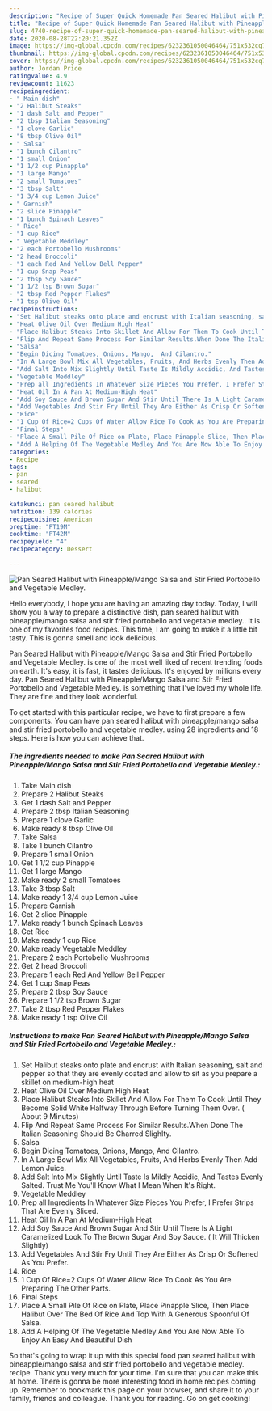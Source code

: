 ```yaml
---
description: "Recipe of Super Quick Homemade Pan Seared Halibut with Pineapple/Mango Salsa and Stir Fried Portobello and Vegetable Medley."
title: "Recipe of Super Quick Homemade Pan Seared Halibut with Pineapple/Mango Salsa and Stir Fried Portobello and Vegetable Medley."
slug: 4740-recipe-of-super-quick-homemade-pan-seared-halibut-with-pineapple-mango-salsa-and-stir-fried-portobello-and-vegetable-medley
date: 2020-08-28T22:20:21.352Z
image: https://img-global.cpcdn.com/recipes/6232361050046464/751x532cq70/pan-seared-halibut-with-pineapplemango-salsa-and-stir-fried-portobello-and-vegetable-medley-recipe-main-photo.jpg
thumbnail: https://img-global.cpcdn.com/recipes/6232361050046464/751x532cq70/pan-seared-halibut-with-pineapplemango-salsa-and-stir-fried-portobello-and-vegetable-medley-recipe-main-photo.jpg
cover: https://img-global.cpcdn.com/recipes/6232361050046464/751x532cq70/pan-seared-halibut-with-pineapplemango-salsa-and-stir-fried-portobello-and-vegetable-medley-recipe-main-photo.jpg
author: Jordan Price
ratingvalue: 4.9
reviewcount: 11623
recipeingredient:
- " Main dish"
- "2 Halibut Steaks"
- "1 dash Salt and Pepper"
- "2 tbsp Italian Seasoning"
- "1 clove Garlic"
- "8 tbsp Olive Oil"
- " Salsa"
- "1 bunch Cilantro"
- "1 small Onion"
- "1 1/2 cup Pinapple"
- "1 large Mango"
- "2 small Tomatoes"
- "3 tbsp Salt"
- "1 3/4 cup Lemon Juice"
- " Garnish"
- "2 slice Pinapple"
- "1 bunch Spinach Leaves"
- " Rice"
- "1 cup Rice"
- " Vegetable Meddley"
- "2 each Portobello Mushrooms"
- "2 head Broccoli"
- "1 each Red And Yellow Bell Pepper"
- "1 cup Snap Peas"
- "2 tbsp Soy Sauce"
- "1 1/2 tsp Brown Sugar"
- "2 tbsp Red Pepper Flakes"
- "1 tsp Olive Oil"
recipeinstructions:
- "Set Halibut steaks onto plate and encrust with Italian seasoning, salt and pepper so that they are evenly coated and allow to sit as you prepare a skillet on medium-high heat"
- "Heat Olive Oil Over Medium High Heat"
- "Place Halibut Steaks Into Skillet And Allow For Them To Cook Until They Become Solid White Halfway Through Before Turning Them Over. ( About 9 Minutes)"
- "Flip And Repeat Same Process For Similar Results.When Done The Italian Seasoning Should Be Charred Slighlty."
- "Salsa"
- "Begin Dicing Tomatoes, Onions, Mango,  And Cilantro."
- "In A Large Bowl Mix All Vegetables, Fruits, And Herbs Evenly Then Add Lemon Juice."
- "Add Salt Into Mix Slightly Until Taste Is Mildly Accidic, And Tastes Evenly Salted.  Trust Me You&#39;ll Know What I Mean When It&#39;s Right."
- "Vegetable Meddley"
- "Prep all Ingredients In Whatever Size Pieces You Prefer, I Prefer Strips That Are Evenly Sliced."
- "Heat Oil In A Pan At Medium-High Heat"
- "Add Soy Sauce And Brown Sugar And Stir Until There Is A Light Caramelized Look To The Brown Sugar And Soy Sauce. ( It Will Thicken Slightly)"
- "Add Vegetables And Stir Fry Until They Are Either As Crisp Or Softened As You Prefer."
- "Rice"
- "1 Cup Of Rice=2 Cups Of Water Allow Rice To Cook As You Are Preparing The Other Parts."
- "Final Steps"
- "Place A Small Pile Of Rice on Plate, Place Pinapple Slice, Then Place Halibut Over The Bed Of Rice And Top With A Generous Spoonful Of Salsa."
- "Add A Helping Of The Vegetable Medley And You Are Now Able To Enjoy An Easy And Beautiful Dish"
categories:
- Recipe
tags:
- pan
- seared
- halibut

katakunci: pan seared halibut 
nutrition: 139 calories
recipecuisine: American
preptime: "PT19M"
cooktime: "PT42M"
recipeyield: "4"
recipecategory: Dessert

---
```



![Pan Seared Halibut with Pineapple/Mango Salsa and Stir Fried Portobello and Vegetable Medley.](https://img-global.cpcdn.com/recipes/6232361050046464/751x532cq70/pan-seared-halibut-with-pineapplemango-salsa-and-stir-fried-portobello-and-vegetable-medley-recipe-main-photo.jpg)

Hello everybody, I hope you are having an amazing day today. Today, I will show you a way to prepare a distinctive dish, pan seared halibut with pineapple/mango salsa and stir fried portobello and vegetable medley.. It is one of my favorites food recipes. This time, I am going to make it a little bit tasty. This is gonna smell and look delicious.

Pan Seared Halibut with Pineapple/Mango Salsa and Stir Fried Portobello and Vegetable Medley. is one of the most well liked of recent trending foods on earth. It's easy, it is fast, it tastes delicious. It's enjoyed by millions every day. Pan Seared Halibut with Pineapple/Mango Salsa and Stir Fried Portobello and Vegetable Medley. is something that I've loved my whole life. They are fine and they look wonderful.




To get started with this particular recipe, we have to first prepare a few components. You can have pan seared halibut with pineapple/mango salsa and stir fried portobello and vegetable medley. using 28 ingredients and 18 steps. Here is how you can achieve that.

<!--inarticleads1-->

##### The ingredients needed to make Pan Seared Halibut with Pineapple/Mango Salsa and Stir Fried Portobello and Vegetable Medley.:

1. Take  Main dish
1. Prepare 2 Halibut Steaks
1. Get 1 dash Salt and Pepper
1. Prepare 2 tbsp Italian Seasoning
1. Prepare 1 clove Garlic
1. Make ready 8 tbsp Olive Oil
1. Take  Salsa
1. Take 1 bunch Cilantro
1. Prepare 1 small Onion
1. Get 1 1/2 cup Pinapple
1. Get 1 large Mango
1. Make ready 2 small Tomatoes
1. Take 3 tbsp Salt
1. Make ready 1 3/4 cup Lemon Juice
1. Prepare  Garnish
1. Get 2 slice Pinapple
1. Make ready 1 bunch Spinach Leaves
1. Get  Rice
1. Make ready 1 cup Rice
1. Make ready  Vegetable Meddley
1. Prepare 2 each Portobello Mushrooms
1. Get 2 head Broccoli
1. Prepare 1 each Red And Yellow Bell Pepper
1. Get 1 cup Snap Peas
1. Prepare 2 tbsp Soy Sauce
1. Prepare 1 1/2 tsp Brown Sugar
1. Take 2 tbsp Red Pepper Flakes
1. Make ready 1 tsp Olive Oil




<!--inarticleads2-->

##### Instructions to make Pan Seared Halibut with Pineapple/Mango Salsa and Stir Fried Portobello and Vegetable Medley.:

1. Set Halibut steaks onto plate and encrust with Italian seasoning, salt and pepper so that they are evenly coated and allow to sit as you prepare a skillet on medium-high heat
1. Heat Olive Oil Over Medium High Heat
1. Place Halibut Steaks Into Skillet And Allow For Them To Cook Until They Become Solid White Halfway Through Before Turning Them Over. ( About 9 Minutes)
1. Flip And Repeat Same Process For Similar Results.When Done The Italian Seasoning Should Be Charred Slighlty.
1. Salsa
1. Begin Dicing Tomatoes, Onions, Mango,  And Cilantro.
1. In A Large Bowl Mix All Vegetables, Fruits, And Herbs Evenly Then Add Lemon Juice.
1. Add Salt Into Mix Slightly Until Taste Is Mildly Accidic, And Tastes Evenly Salted.  Trust Me You&#39;ll Know What I Mean When It&#39;s Right.
1. Vegetable Meddley
1. Prep all Ingredients In Whatever Size Pieces You Prefer, I Prefer Strips That Are Evenly Sliced.
1. Heat Oil In A Pan At Medium-High Heat
1. Add Soy Sauce And Brown Sugar And Stir Until There Is A Light Caramelized Look To The Brown Sugar And Soy Sauce. ( It Will Thicken Slightly)
1. Add Vegetables And Stir Fry Until They Are Either As Crisp Or Softened As You Prefer.
1. Rice
1. 1 Cup Of Rice=2 Cups Of Water Allow Rice To Cook As You Are Preparing The Other Parts.
1. Final Steps
1. Place A Small Pile Of Rice on Plate, Place Pinapple Slice, Then Place Halibut Over The Bed Of Rice And Top With A Generous Spoonful Of Salsa.
1. Add A Helping Of The Vegetable Medley And You Are Now Able To Enjoy An Easy And Beautiful Dish




So that's going to wrap it up with this special food pan seared halibut with pineapple/mango salsa and stir fried portobello and vegetable medley. recipe. Thank you very much for your time. I'm sure that you can make this at home. There is gonna be more interesting food in home recipes coming up. Remember to bookmark this page on your browser, and share it to your family, friends and colleague. Thank you for reading. Go on get cooking!
